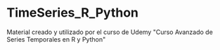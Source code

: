 # TimeSeries_R_Python
Material creado y utilizado por el curso de Udemy "Curso Avanzado de Series Temporales en R y Python"
